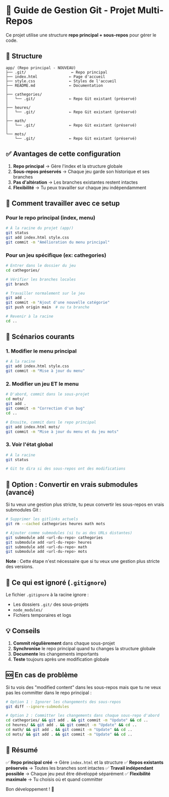# 🔧 Guide de Gestion Git - Projet Multi-Repos

Ce projet utilise une structure **repo principal + sous-repos** pour gérer le code.

## 📂 Structure

```
app/ (Repo principal - NOUVEAU)
├── .git/                    ← Repo principal
├── index.html              ← Page d'accueil
├── style.css               ← Styles de l'accueil
├── README.md               ← Documentation
│
├── cathegories/
│   └── .git/               ← Repo Git existant (préservé)
│
├── heures/
│   └── .git/               ← Repo Git existant (préservé)
│
├── math/
│   └── .git/               ← Repo Git existant (préservé)
│
└── mots/
    └── .git/               ← Repo Git existant (préservé)
```

## ✅ Avantages de cette configuration

1. **Repo principal** → Gère l'index et la structure globale
2. **Sous-repos préservés** → Chaque jeu garde son historique et ses branches
3. **Pas d'altération** → Les branches existantes restent intactes
4. **Flexibilité** → Tu peux travailler sur chaque jeu indépendamment

## 🎯 Comment travailler avec ce setup

### Pour le repo principal (index, menu)

```bash
# À la racine du projet (app/)
git status
git add index.html style.css
git commit -m "Amélioration du menu principal"
```

### Pour un jeu spécifique (ex: cathegories)

```bash
# Entrer dans le dossier du jeu
cd cathegories/

# Vérifier les branches locales
git branch

# Travailler normalement sur le jeu
git add .
git commit -m "Ajout d'une nouvelle catégorie"
git push origin main  # ou ta branche

# Revenir à la racine
cd ..
```

## 📝 Scénarios courants

### 1. Modifier le menu principal

```bash
# À la racine
git add index.html style.css
git commit -m "Mise à jour du menu"
```

### 2. Modifier un jeu ET le menu

```bash
# D'abord, commit dans le sous-projet
cd mots/
git add .
git commit -m "Correction d'un bug"
cd ..

# Ensuite, commit dans le repo principal
git add index.html mots/
git commit -m "Mise à jour du menu et du jeu mots"
```

### 3. Voir l'état global

```bash
# À la racine
git status

# Git te dira si des sous-repos ont des modifications
```

## 🔄 Option : Convertir en vrais submodules (avancé)

Si tu veux une gestion plus stricte, tu peux convertir les sous-repos en vrais submodules Git :

```bash
# Supprimer les gitlinks actuels
git rm --cached cathegories heures math mots

# Ajouter comme submodules (si tu as des URLs distantes)
git submodule add <url-du-repo> cathegories
git submodule add <url-du-repo> heures
git submodule add <url-du-repo> math
git submodule add <url-du-repo> mots
```

**Note** : Cette étape n'est nécessaire que si tu veux une gestion plus stricte des versions.

## 🚫 Ce qui est ignoré (`.gitignore`)

Le fichier `.gitignore` à la racine ignore :

- Les dossiers `.git/` des sous-projets
- `node_modules/`
- Fichiers temporaires et logs

## 💡 Conseils

1. **Commit régulièrement** dans chaque sous-projet
2. **Synchronise** le repo principal quand tu changes la structure globale
3. **Documente** les changements importants
4. **Teste** toujours après une modification globale

## 🆘 En cas de problème

Si tu vois des "modified content" dans les sous-repos mais que tu ne veux pas les committer dans le repo principal :

```bash
# Option 1 : Ignorer les changements des sous-repos
git diff --ignore-submodules

# Option 2 : Committer les changements dans chaque sous-repo d'abord
cd cathegories/ && git add . && git commit -m "Update" && cd ..
cd heures/ && git add . && git commit -m "Update" && cd ..
cd math/ && git add . && git commit -m "Update" && cd ..
cd mots/ && git add . && git commit -m "Update" && cd ..
```

## 📌 Résumé

✅ **Repo principal créé** → Gère `index.html` et la structure
✅ **Repos existants préservés** → Toutes les branches sont intactes
✅ **Travail indépendant possible** → Chaque jeu peut être développé séparément
✅ **Flexibilité maximale** → Tu choisis où et quand committer

Bon développement ! 🚀
